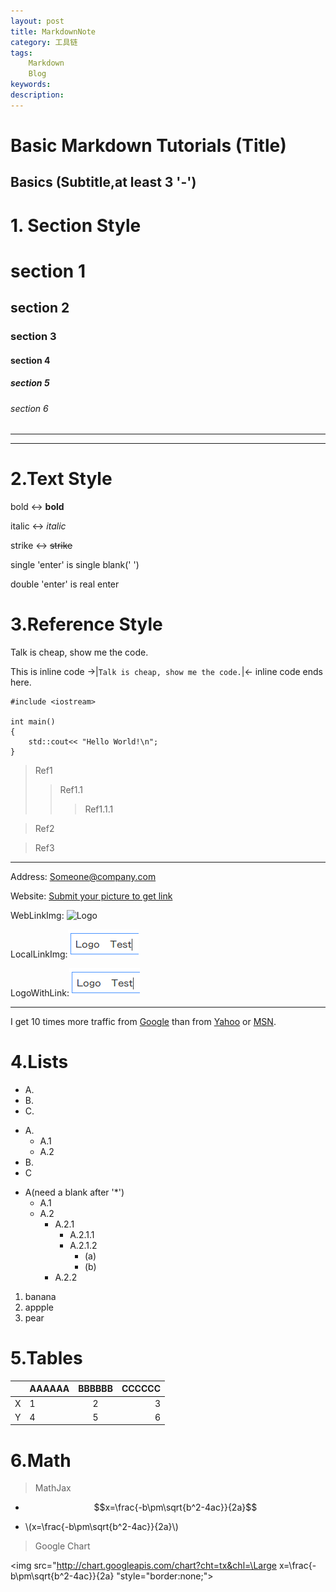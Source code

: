 ```yaml
---
layout: post
title: MarkdownNote
category: 工具链
tags:
    Markdown
    Blog
keywords: 
description: 
---
```



Basic Markdown Tutorials (Title)
================================

Basics (Subtitle,at least 3 '-')
--------------------------------
# 1. Section Style
# section 1
## section 2
### section 3
#### section 4
##### section 5
###### section 6

___

***


# 2.Text Style
bold <-> **bold**

italic <-> _italic_

strike <-> ~~strike~~

single 'enter' is single blank(' ')

double 'enter' is real enter


# 3.Reference Style
Talk is cheap, show me the code.

<!-- This is comment -->

This is inline code ->|`Talk is cheap, show me the code.`|<- inline code ends here.


```
#include <iostream>

int main()
{
    std::cout<< "Hello World!\n";
}
```
> Ref1
>> Ref1.1
>>> Ref1.1.1

> Ref2

> Ref3

---
Address: <Someone@company.com>

Website: [Submit your picture to get link](https://sm.ms/)

WebLinkImg: ![Logo](https://ooo.0o0.ooo/2016/06/10/575aba38d2647.jpg)

LocalLinkImg:![](../../public/img/Toolchain/Markdown/logo_test.png)

LogoWithLink:[![](../../public/img/Toolchain/Markdown/logo_test.png)](http://zhehua.info)
___

I get 10 times more traffic from [Google][1] than from [Yahoo][2] or [MSN][3].



# 4.Lists

+ A.
+ B.
+ C.

- A.
    - A.1
    - A.2
- B.
- C

* A(need a blank after '*')
    * A.1
    * A.2
        * A.2.1
            * A.2.1.1
            * A.2.1.2
                * (a)
                * (b)
        * A.2.2

<ol>
  <li>banana</li>
  <li>appple</li>
  <li>pear</li>
</ol>



# 5.Tables
| |AAAAAA|BBBBBB|CCCCCC|
|----|:----|:----:|----:|
|X|1|2|3|
|Y|4|5|6|

# 6.Math
> MathJax
<script type="text/javascript" src="http://cdn.mathjax.org/mathjax/latest/MathJax.js?config=default"></script>

* $$x=\frac{-b\pm\sqrt{b^2-4ac}}{2a}$$

* \\(x=\frac{-b\pm\sqrt{b^2-4ac}}{2a}\\)


> Google Chart

<img src="http://chart.googleapis.com/chart?cht=tx&chl=\Large x=\frac{-b\pm\sqrt{b^2-4ac}}{2a}
"style="border:none;">




[1]: http://google.com/ "Google"
[2]: http://search.yahoo.com/ "Yahoo Search"
[3]: http://search.msn.com/ "MSN Search"
